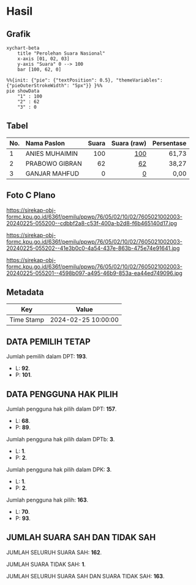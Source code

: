 # Hasil

## Grafik

```mermaid
xychart-beta
    title "Perolehan Suara Nasional"
    x-axis [01, 02, 03]
    y-axis "Suara" 0 --> 100
    bar [100, 62, 0]
```

```mermaid
%%{init: {"pie": {"textPosition": 0.5}, "themeVariables": {"pieOuterStrokeWidth": "5px"}} }%%
pie showData
    "1" : 100
    "2" : 62
    "3" : 0
```

## Tabel

| No. | Nama Paslon    | Suara | Suara (raw) | Persentase |
|:--- |:-------------- | -----:| -----------:| ----------:|
| 1   | ANIES MUHAIMIN | 100   | [100][p-1]  | 61,73      |
| 2   | PRABOWO GIBRAN | 62    | [62][p-2]   | 38,27      |
| 3   | GANJAR MAHFUD  | 0     | [0][p-3]    | 0,00       |


[p-1]: https://github.com/gigit-pemilu/pemilu-2024/blob/main/pilpres/hitung-suara/sub/76-sulawesi-barat/sub/05-majene/sub/02-pamboang/sub/1002-sirindu/sub/003-tps/sub/paslon-1.txt
[p-2]: https://github.com/gigit-pemilu/pemilu-2024/blob/main/pilpres/hitung-suara/sub/76-sulawesi-barat/sub/05-majene/sub/02-pamboang/sub/1002-sirindu/sub/003-tps/sub/paslon-2.txt
[p-3]: https://github.com/gigit-pemilu/pemilu-2024/blob/main/pilpres/hitung-suara/sub/76-sulawesi-barat/sub/05-majene/sub/02-pamboang/sub/1002-sirindu/sub/003-tps/sub/paslon-3.txt

## Foto C Plano

https://sirekap-obj-formc.kpu.go.id/636f/pemilu/ppwp/76/05/02/10/02/7605021002003-20240225-055200--cdbbf2a8-c53f-400a-b2d8-f6b465140d17.jpg

https://sirekap-obj-formc.kpu.go.id/636f/pemilu/ppwp/76/05/02/10/02/7605021002003-20240225-055202--41e3b0c0-4a54-437e-863b-475e74e91641.jpg

https://sirekap-obj-formc.kpu.go.id/636f/pemilu/ppwp/76/05/02/10/02/7605021002003-20240225-055201--4598b097-a495-46b9-853a-ea44ed749096.jpg


## Metadata

| Key        | Value               |
| ---------- | ------------------- |
| Time Stamp | 2024-02-25 10:00:00 |


## DATA PEMILIH TETAP

Jumlah pemilih dalam DPT: **193**.
 * L: **92**.
 * P: **101**.

## DATA PENGGUNA HAK PILIH

Jumlah pengguna hak pilih dalam DPT: **157**.
 * L: **68**.
 * P: **89**.

Jumlah pengguna hak pilih dalam DPTb: **3**.
 * L: **1**.
 * P: **2**.

Jumlah pengguna hak pilih dalam DPK: **3**.
 * L: **1**.
 * P: **2**.

Jumlah pengguna hak pilih: **163**.
 * L: **70**.
 * P: **93**.

## JUMLAH SUARA SAH DAN TIDAK SAH

JUMLAH SELURUH SUARA SAH: **162**.

JUMLAH SUARA TIDAK SAH: **1**.

JUMLAH SELURUH SUARA SAH DAN SUARA TIDAK SAH: **163**.


